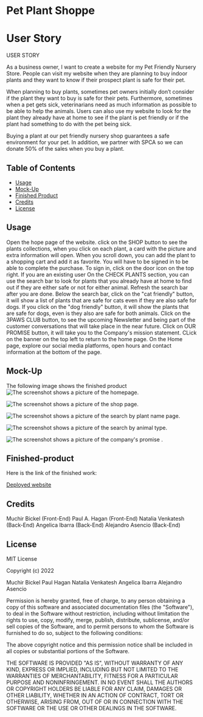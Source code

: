 # Pet Plant Shoppe

# User Story

USER STORY

As a business owner, I want to create a website for my Pet Friendly Nursery Store. People can visit my website when they are planning to buy indoor plants and they want to know if their prospect plant is safe for their pet.

When planning to buy plants, sometimes pet owners initially don’t consider if the plant they want to buy is safe for their pets. Furthermore, sometimes when a pet gets sick, veterinarians need as much information as possible to be able to help the animals. Users can also use my website to look for the plant they already have at home to see if the plant is pet friendly or if the plant had something to do with the pet being sick.

Buying a plant at our pet friendly nursery shop guarantees a safe environment for your
pet. In addition, we partner with SPCA so we can donate 50% of the sales when you buy a plant.

## Table of Contents

- [Usage](#usage)
- [Mock-Up](#mock-up)
- [Finished Product](#finished-product)
- [Credits](#credits)
- [License](#license)

## Usage

Open the hope page of the website.
click on the SHOP button to see the plants collections, when you click on each plant, a card with the picture and extra information will open.
When you scroll down, you can add the plant to a shopping cart and add it as favorite. You will have to be signed in to be able to complete the purchase.
To sign in, click on the door icon on the top right. If you are an existing user On the CHECK PLANTS section, you can use the search bar to look for plants that you already have at home to find out if they are either safe or not for either animal. Refresh the search bar after you are done.
Below the search bar, click on the "cat friendly" button, it will show a list of plants that are safe for cats even if they are also safe for dogs.
If you click on the "dog friendly" button, it will show the plants that are safe for dogs, even is they also are safe for both animals.
Click on the 3PAWS CLUB button, to see the upcoming Newsletter and being part of the customer conversations that will take place in the near future.
Click on OUR PROMISE button, it will take you to the Company's mission statement.
CLick on the banner on the top left to return to the home page.
On the Home page, explore our social media platforms, open hours and contact information at the bottom of the page.

## Mock-Up

The following image shows the finished product
![The screenshot shows a  picture of the homepage.](./client/public/img/homepage.jpg)

![The screenshot shows a  picture of the shop page.](./client/public/img/gallery.jpg)

![The screenshot shows a  picture of the search by plant name  page.](./client/public/img/seach_name.jpg)

![The screenshot shows a  picture of the search by animal type.](./client/public/img/search_type.jpg)

![The screenshot shows a  picture of the company's promise .](./client/public/img/promise.jpg)

## Finished-product

Here is the link of the finished work:

[Deployed website](https://afternoon-coast-06929.herokuapp.com/)

## Credits

Muchir Bickel (Front-End)
Paul A. Hagan (Front-End)
Natalia Venkatesh (Back-End)
Angelica Ibarra (Back-End)
Alejandro Asencio (Back-End)

## License

MIT License

Copyright (c) 2022

Muchir Bickel
Paul Hagan
Natalia Venkatesh
Angelica Ibarra
Alejandro Asencio

Permission is hereby granted, free of charge, to any person obtaining a copy
of this software and associated documentation files (the "Software"), to deal
in the Software without restriction, including without limitation the rights
to use, copy, modify, merge, publish, distribute, sublicense, and/or sell
copies of the Software, and to permit persons to whom the Software is
furnished to do so, subject to the following conditions:

The above copyright notice and this permission notice shall be included in all
copies or substantial portions of the Software.

THE SOFTWARE IS PROVIDED "AS IS", WITHOUT WARRANTY OF ANY KIND, EXPRESS OR
IMPLIED, INCLUDING BUT NOT LIMITED TO THE WARRANTIES OF MERCHANTABILITY,
FITNESS FOR A PARTICULAR PURPOSE AND NONINFRINGEMENT. IN NO EVENT SHALL THE
AUTHORS OR COPYRIGHT HOLDERS BE LIABLE FOR ANY CLAIM, DAMAGES OR OTHER
LIABILITY, WHETHER IN AN ACTION OF CONTRACT, TORT OR OTHERWISE, ARISING FROM,
OUT OF OR IN CONNECTION WITH THE SOFTWARE OR THE USE OR OTHER DEALINGS IN THE
SOFTWARE.
